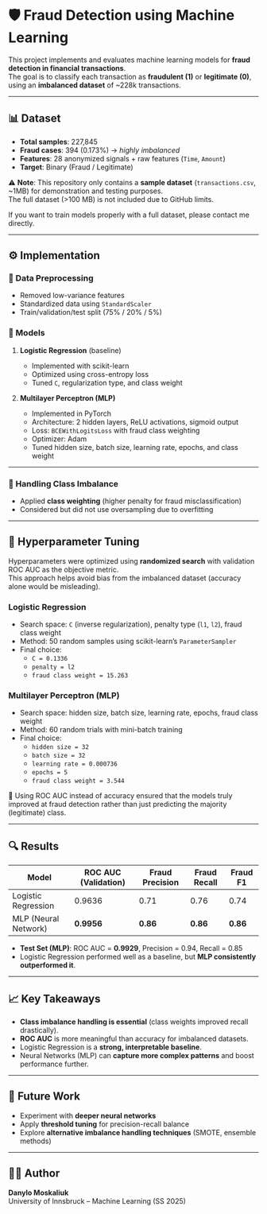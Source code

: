 # 🛡️ Fraud Detection using Machine Learning

This project implements and evaluates machine learning models for **fraud detection in financial transactions**.  
The goal is to classify each transaction as **fraudulent (1)** or **legitimate (0)**, using an **imbalanced dataset** of ~228k transactions.

---

## 📊 Dataset

- **Total samples**: 227,845
- **Fraud cases**: 394 (0.173%) → _highly imbalanced_
- **Features**: 28 anonymized signals + raw features (`Time`, `Amount`)
- **Target**: Binary (Fraud / Legitimate)

⚠️ **Note**: This repository only contains a **sample dataset** (`transactions.csv`, ~1MB) for demonstration and testing purposes.  
The full dataset (>100 MB) is not included due to GitHub limits.

If you want to train models properly with a full dataset, please contact me directly.

---

## ⚙️ Implementation

### 🔹 Data Preprocessing

- Removed low-variance features
- Standardized data using `StandardScaler`
- Train/validation/test split (75% / 20% / 5%)

### 🔹 Models

1. **Logistic Regression** (baseline)

   - Implemented with scikit-learn
   - Optimized using cross-entropy loss
   - Tuned `C`, regularization type, and class weight

2. **Multilayer Perceptron (MLP)**
   - Implemented in PyTorch
   - Architecture: 2 hidden layers, ReLU activations, sigmoid output
   - Loss: `BCEWithLogitsLoss` with fraud class weighting
   - Optimizer: Adam
   - Tuned hidden size, batch size, learning rate, epochs, and class weight

---

### 🔹 Handling Class Imbalance

- Applied **class weighting** (higher penalty for fraud misclassification)
- Considered but did not use oversampling due to overfitting

---

## 📐 Hyperparameter Tuning

Hyperparameters were optimized using **randomized search** with validation ROC AUC as the objective metric.  
This approach helps avoid bias from the imbalanced dataset (accuracy alone would be misleading).

### Logistic Regression

- Search space: `C` (inverse regularization), penalty type (`l1`, `l2`), fraud class weight
- Method: 50 random samples using scikit-learn’s `ParameterSampler`
- Final choice:
  - `C = 0.1336`
  - `penalty = l2`
  - `fraud class weight = 15.263`

### Multilayer Perceptron (MLP)

- Search space: hidden size, batch size, learning rate, epochs, fraud class weight
- Method: 60 random trials with mini-batch training
- Final choice:
  - `hidden size = 32`
  - `batch size = 32`
  - `learning rate = 0.000736`
  - `epochs = 5`
  - `fraud class weight = 3.544`

📌 Using ROC AUC instead of accuracy ensured that the models truly improved at fraud detection rather than just predicting the majority (legitimate) class.

---

## 🔍 Results

| Model                | ROC AUC (Validation) | Fraud Precision | Fraud Recall | Fraud F1 |
| -------------------- | -------------------- | --------------- | ------------ | -------- |
| Logistic Regression  | 0.9636               | 0.71            | 0.76         | 0.74     |
| MLP (Neural Network) | **0.9956**           | **0.86**        | **0.86**     | **0.86** |

- **Test Set (MLP)**: ROC AUC = **0.9929**, Precision = 0.94, Recall = 0.85
- Logistic Regression performed well as a baseline, but **MLP consistently outperformed it**.

---

## 📈 Key Takeaways

- **Class imbalance handling is essential** (class weights improved recall drastically).
- **ROC AUC** is more meaningful than accuracy for imbalanced datasets.
- Logistic Regression is a **strong, interpretable baseline**.
- Neural Networks (MLP) can **capture more complex patterns** and boost performance further.

---

## 📌 Future Work

- Experiment with **deeper neural networks**
- Apply **threshold tuning** for precision-recall balance
- Explore **alternative imbalance handling techniques** (SMOTE, ensemble methods)

---

## 🧑‍💻 Author

**Danylo Moskaliuk**  
University of Innsbruck – Machine Learning (SS 2025)
